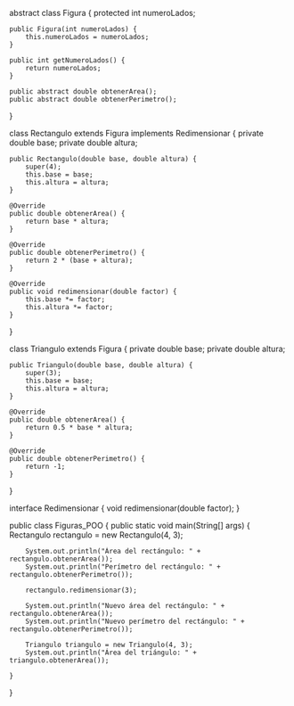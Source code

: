 abstract class Figura {
    protected int numeroLados;

    public Figura(int numeroLados) {
        this.numeroLados = numeroLados;
    }

    public int getNumeroLados() {
        return numeroLados;
    }

    public abstract double obtenerArea();
    public abstract double obtenerPerimetro();
}


class Rectangulo extends Figura implements Redimensionar {
    private double base;
    private double altura;

    public Rectangulo(double base, double altura) {
        super(4);
        this.base = base;
        this.altura = altura;
    }

    @Override
    public double obtenerArea() {
        return base * altura;
    }

    @Override
    public double obtenerPerimetro() {
        return 2 * (base + altura);
    }

    @Override
    public void redimensionar(double factor) {
        this.base *= factor;
        this.altura *= factor;
    }
}

class Triangulo extends Figura {
    private double base;
    private double altura;

    public Triangulo(double base, double altura) {
        super(3);
        this.base = base;
        this.altura = altura;
    }

    @Override
    public double obtenerArea() {
        return 0.5 * base * altura;
    }

    @Override
    public double obtenerPerimetro() {
        return -1;
    }
}

interface Redimensionar {
    void redimensionar(double factor);
}

public class Figuras_POO {
    public static void main(String[] args) {
        Rectangulo rectangulo = new Rectangulo(4, 3);

        System.out.println("Área del rectángulo: " + rectangulo.obtenerArea());
        System.out.println("Perímetro del rectángulo: " + rectangulo.obtenerPerimetro());

        rectangulo.redimensionar(3);

        System.out.println("Nuevo área del rectángulo: " + rectangulo.obtenerArea());
        System.out.println("Nuevo perímetro del rectángulo: " + rectangulo.obtenerPerimetro());
        
        Triangulo triangulo = new Triangulo(4, 3);
        System.out.println("Área del triángulo: " + triangulo.obtenerArea());

    }
}
